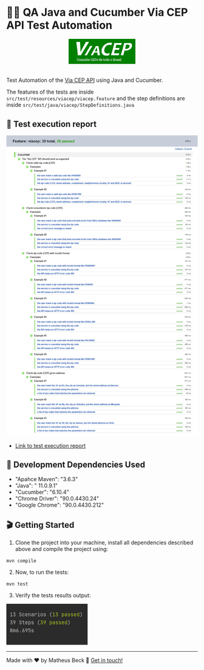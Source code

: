 # 👨‍💻 QA Java and Cucumber Via CEP API Test Automation

<div align="center">
  <img alt="ibm logo" width="35%" src="viacep-cover.png">
</div>
<br>

Test Automation of the [Via CEP API](https://viacep.com.br/) using Java and Cucumber.

The features of the tests are inside `src/test/resources/viacep/viacep.feature` and the step definitions are inside `src/test/java/viacep/StepDefinitions.java`

## 📅 Test execution report
![Cucumber report](cucumber_report.png)
- [Link to test execution report](Test_Results_Feature_viacep.html)

## 💾 Development Dependencies Used

- "Apahce Maven": "3.6.3"
- "Java":  " 11.0.9.1"
- "Cucumber": "6.10.4"
- "Chrome Driver": "90.0.4430.24"
- "Google Chrome": "90.0.4430.212"

## 🎬 Getting Started

1. Clone the project into your machine, install all dependencies described above and compile the project using:

```console
mvn compile
```

2. Now, to run the tests:

```console
mvn test
```

3. Verify the tests results output:

![Test results output](test_results.png)

---

Made with ❤️ by Matheus Beck 👋 [Get in touch!](https://www.linkedin.com/in/matheus-beck/)
